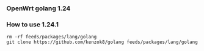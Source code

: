 ### OpenWrt golang  1.24

### How to use 1.24.1

```shell
rm -rf feeds/packages/lang/golang
git clone https://github.com/kenzok8/golang feeds/packages/lang/golang
```

